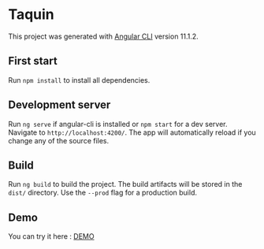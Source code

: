 # Taquin

This project was generated with [Angular CLI](https://github.com/angular/angular-cli) version 11.1.2.

## First start

Run `npm install` to install all dependencies.

## Development server

Run `ng serve` if angular-cli is installed or `npm start` for a dev server. Navigate to `http://localhost:4200/`. The app will automatically reload if you change any of the source files.


## Build

Run `ng build` to build the project. The build artifacts will be stored in the `dist/` directory. Use the `--prod` flag for a production build.

## Demo

You can try it here : [DEMO](https://tarikferdaoussi.github.io/taquin)
